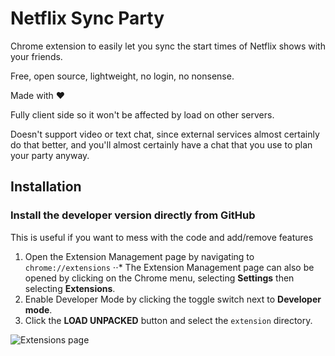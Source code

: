 # Netflix Sync Party
Chrome extension to easily let you sync the start times of Netflix shows with your friends.

Free, open source, lightweight, no login, no nonsense.

Made with ❤️

Fully client side so it won't be affected by load on other servers.

Doesn't support video or text chat, since external services almost certainly do that better, and you'll almost certainly have a chat that you use to plan your party anyway.

## Installation

### Install the developer version directly from GitHub

This is useful if you want to mess with the code and add/remove features

1. Open the Extension Management page by navigating to `chrome://extensions`
⋅⋅* The Extension Management page can also be opened by clicking on the Chrome menu, selecting **Settings** then selecting **Extensions**.
2. Enable Developer Mode by clicking the toggle switch next to **Developer mode**.
3. Click the **LOAD UNPACKED** button and select the `extension` directory.

![Extensions page](https://developer.chrome.com/static/images/get_started/load_extension.png)
